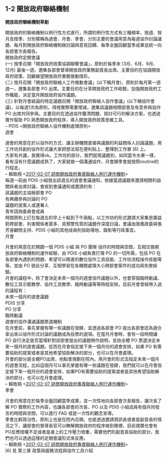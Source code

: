 <h2><strong>1-2 開放政府聯絡機制</strong></h2>

<p><strong>開放政府聯絡機制草創</strong></p>

<p>開放政府的聯絡機制以例行性方式進行，所謂的例行性方式有三種頻率，按週、按月及按季，分別暱稱為週會、月會、季會，分別主要的會議用意為每週協作討論議題、每月對開放政府聯絡機制做討論與意見回饋、每季全盤回顧當季成果並統一向各部會次長報告。<br>開放政府定期會議<br>(一) 按季召開「開放政府政策協調聯繫會議」，原則於每季末 (3月、6月、9月、12月) 最後一週，邀集各部會督導開放政府業務副首長出席。主要目的在協調開放政府政策，回顧展望開放政府業務推動情形。<br>(二) 按月召開「開放政府聯絡人工作推動會議」(以下稱月會)，原則於每月第一週週一，邀集各部會 PO 出席。主要目的在分享開放政府工作經驗，加強開放政府工作職能，決定當月開放政府協作議題。<br>(三) 針對月會結論的特定議題召開「開放政府聯絡人協作會議」(以下稱協作會議)，以每週1次為原則，得視實際需要增減，邀集該議題相關部會及有意參與協作 PO 出席共同參與。主要目的在透過協作釐清問題，探討可行的解決方案，也透過實作幫助 PO 熟悉開放政府程序，導入開放政府政策思維工具。<br>– PDIS &lt;開放政府聯絡人協作機制處理原則&gt;<br>週會</p>

<p>週會的用意在於以協作的方式、讓主辦機關直接與議題的利益關係人討論議題，用工作坊共創的協作形式讓大家把想法寫在便利貼上、整理到工作單 [6] 上。<br>大家有共識，我覺得ok。工作坊的部分，我們就用議題別，如同當令水果一樣，看有沒有什麼議題成熟了，大家就做一個溝通協作，月會跟季會就按照routine的行程走。<br>– 賴致翔 &lt;<a href="https://sayit.archive.tw/speech/31325">2017-02-07 研商開放政府專責聯絡人例行運作機制</a>&gt;<br>每週一前由 PDIS 小組發出該週五的週會會議通知，依據當週議題來邀請相關利益關係者出席討論，會收到會議通知或邀請的有：<br>該議題的主協辦部會 PO<br>有興趣參與討論的 PO<br>議題的提案人或連署人<br>青年諮詢委員會成員<br>時間原則上訂在每週五的早上十點到下午兩點，以工作坊的形式邀請大家集思廣益對跨部會、利害關係者眾多、具預警性質的議題作深度討論，會議由唐鳳政委與張芳睿顧問主持、PDIS 小組的其他成員則協助場地、錄影等行政事宜。<br>月會</p>

<p>月會的用意在於開闢一個 PDIS 小組 與 PO 團隊 協作的時間與空間，互相交換開放政府聯絡機制的運作經驗，由 PDIS 小組負責打理 PO 的一切所需，包括 PO 在各部會內遇到的問題、希望可以精進的數位協作工具技能、工作坊流程操作技能等等，並由 PO 彼此分享、互相學習在各機關處理大小跨部會案件的成功與失敗經驗。<br>月會的議程中，除了會決定未來一個月的週會協作議題以外，也會穿插臨時動議、數位工具示範教學、協作工具教學、臨時動議等等時程安排。目前月會曾經帶入過的議程有：<br>未來一個月的週會議題<br>PDIS 分享<br>PO 分享<br>臨時動議<br>週會的協作溝通議題票選機制<br>在月會前，事先掌握有哪一些議題在發酵，並透過各部會 PO 提出各部會認為適合拿出來以協作形式討論的議題成為投票的選項。在當月月會時，會有一段時間讓 PO 自行決定是否當場針對該部會提出的議題稍作說明，並由全體 PO 票選決定未來一個月的週會議題。從而在月會指定接下來一個月份的週會安排，如果 PO 有需要協助的提案或者是其他希望協助解決的部分，也可以在月會處理。<br>月會的部分是全體PO出席，地點會規劃在院內，用月會的形式去指定未來一個月的週會流程，比如這個月可以事先掌握有哪一些議題在發酵，我們就可以在月會指定接下來一個月份的週會安排，如果PO有需要協助的提案或者是其他希望協助解決的部分，也可以在月會處理。<br>– 賴致翔 &lt;<a href="https://sayit.archive.tw/speech/31244">2017-02-07 研商開放政府專責聯絡人例行運作機制</a>&gt;<br>季會</p>

<p>月會的用意在於每季全盤回顧當季成果，並一次性地向各部會次長報告，讓次長了解 PO 實際的工作內容，也讓各部會的次長、PO 以及 PDIS 小組成員有個共同發言的時間與空間，可以進行 FAQ 或是一次性的觀念宣導。<br>季會比較政治性，原則上也是在院內召開，也是透過邀請資訊長或者是副首長的情況之下，讓部會的督導長官可以瞭解開放政府的程序做到哪裡，目前偶爾也會有PO反應授權不足或者是身上的工作壓力很重，需要他們的副首長協助的部分，我們也可以透過這樣的定期會議形式來反應。<br>– 賴致翔 &lt;<a href="https://sayit.archive.tw/speech/31245">2017-02-07 研商開放政府專責聯絡人例行運作機制</a>&gt;<br>[6] 見 第三章 政策與服務流程與協作工具介紹</p>